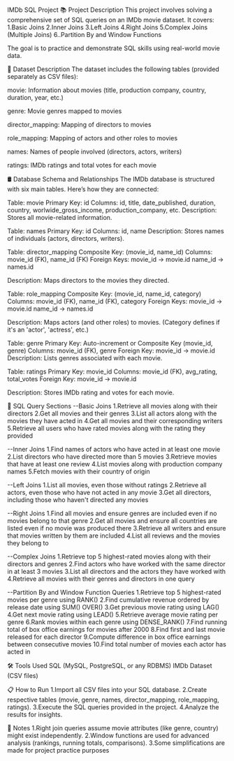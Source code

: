 IMDb SQL Project
📚 Project Description
This project involves solving a comprehensive set of SQL queries on an IMDb movie dataset. It covers: 1.Basic Joins 2.Inner Joins 3.Left Joins 4.Right Joins 5.Complex Joins (Multiple Joins) 6..Partition By and Window Functions

The goal is to practice and demonstrate SQL skills using real-world movie data.

📂 Dataset Description
The dataset includes the following tables (provided separately as CSV files):

movie: Information about movies (title, production company, country, duration, year, etc.)

genre: Movie genres mapped to movies

director_mapping: Mapping of directors to movies

role_mapping: Mapping of actors and other roles to movies

names: Names of people involved (directors, actors, writers)

ratings: IMDb ratings and total votes for each movie

🛢️ Database Schema and Relationships
The IMDb database is structured with six main tables. Here’s how they are connected:

Table: movie Primary Key: id Columns: id, title, date_published, duration, country, worlwide_gross_income, production_company, etc.
Description: Stores all movie-related information.

Table: names Primary Key: id Columns: id, name
Description: Stores names of individuals (actors, directors, writers).

Table: director_mapping Composite Key: (movie_id, name_id) Columns: movie_id (FK), name_id (FK)
Foreign Keys: movie_id → movie.id name_id → names.id

Description: Maps directors to the movies they directed.

Table: role_mapping Composite Key: (movie_id, name_id, category) Columns: movie_id (FK), name_id (FK), category
Foreign Keys: movie_id → movie.id name_id → names.id

Description: Maps actors (and other roles) to movies. (Category defines if it's an 'actor', 'actress', etc.)

Table: genre Primary Key: Auto-increment or Composite Key (movie_id, genre) Columns: movie_id (FK), genre
Foreign Key: movie_id → movie.id Description: Lists genres associated with each movie.

Table: ratings Primary Key: movie_id Columns: movie_id (FK), avg_rating, total_votes
Foreign Key: movie_id → movie.id

Description: Stores IMDb rating and votes for each movie.

📄 SQL Query Sections
--Basic Joins 1.Retrieve all movies along with their directors 2.Get all movies and their genres 3.List all actors along with the movies they have acted in 4.Get all movies and their corresponding writers 5.Retrieve all users who have rated movies along with the rating they provided

--Inner Joins 1.Find names of actors who have acted in at least one movie 2.List directors who have directed more than 5 movies 3.Retrieve movies that have at least one review 4.List movies along with production company names 5.Fetch movies with their country of origin

--Left Joins 1.List all movies, even those without ratings 2.Retrieve all actors, even those who have not acted in any movie 3.Get all directors, including those who haven't directed any movies

--Right Joins 1.Find all movies and ensure genres are included even if no movies belong to that genre 2.Get all movies and ensure all countries are listed even if no movie was produced there 3.Retrieve all writers and ensure that movies written by them are included 4.List all reviews and the movies they belong to

--Complex Joins 1.Retrieve top 5 highest-rated movies along with their directors and genres 2.Find actors who have worked with the same director in at least 3 movies 3.List all directors and the actors they have worked with 4.Retrieve all movies with their genres and directors in one query

--Partition By and Window Function Queries 1.Retrieve top 5 highest-rated movies per genre using RANK() 2.Find cumulative revenue ordered by release date using SUM() OVER() 3.Get previous movie rating using LAG() 4.Get next movie rating using LEAD() 5.Retrieve average movie rating per genre 6.Rank movies within each genre using DENSE_RANK() 7.Find running total of box office earnings for movies after 2000 8.Find first and last movie released for each director 9.Compute difference in box office earnings between consecutive movies 10.Find total number of movies each actor has acted in

🛠️ Tools Used
SQL (MySQL, PostgreSQL, or any RDBMS) IMDb Dataset (CSV files)

📋 How to Run
1.Import all CSV files into your SQL database. 2.Create respective tables (movie, genre, names, director_mapping, role_mapping, ratings). 3.Execute the SQL queries provided in the project. 4.Analyze the results for insights.

📌 Notes
1.Right join queries assume movie attributes (like genre, country) might exist independently. 2.Window functions are used for advanced analysis (rankings, running totals, comparisons). 3.Some simplifications are made for project practice purposes
